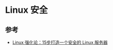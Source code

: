 # Linux 安全

## 参考

* [Linux 强化论：15步打造一个安全的 Linux 服务器](https://www.freebuf.com/articles/system/121540.html)